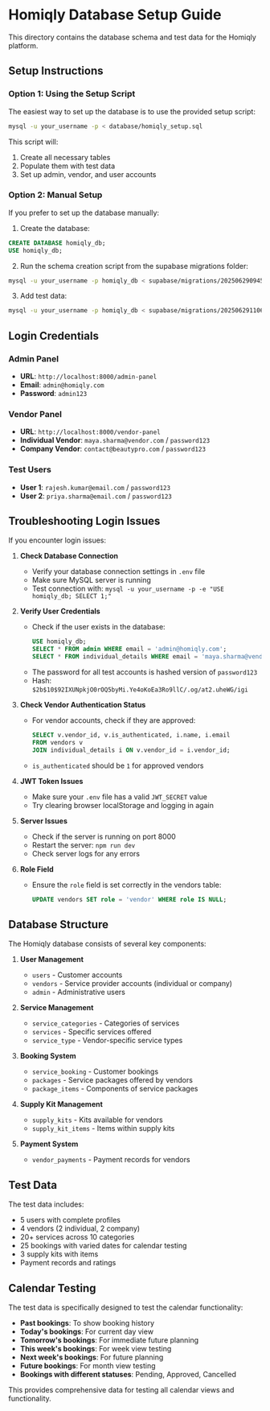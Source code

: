 # Homiqly Database Setup Guide

This directory contains the database schema and test data for the Homiqly platform.

## Setup Instructions

### Option 1: Using the Setup Script

The easiest way to set up the database is to use the provided setup script:

```bash
mysql -u your_username -p < database/homiqly_setup.sql
```

This script will:
1. Create all necessary tables
2. Populate them with test data
3. Set up admin, vendor, and user accounts

### Option 2: Manual Setup

If you prefer to set up the database manually:

1. Create the database:
```sql
CREATE DATABASE homiqly_db;
USE homiqly_db;
```

2. Run the schema creation script from the supabase migrations folder:
```bash
mysql -u your_username -p homiqly_db < supabase/migrations/20250629094544_pink_heart.sql
```

3. Add test data:
```bash
mysql -u your_username -p homiqly_db < supabase/migrations/20250629110651_divine_mud.sql
```

## Login Credentials

### Admin Panel
- **URL**: `http://localhost:8000/admin-panel`
- **Email**: `admin@homiqly.com`
- **Password**: `admin123`

### Vendor Panel
- **URL**: `http://localhost:8000/vendor-panel`
- **Individual Vendor**: `maya.sharma@vendor.com` / `password123`
- **Company Vendor**: `contact@beautypro.com` / `password123`

### Test Users
- **User 1**: `rajesh.kumar@email.com` / `password123`
- **User 2**: `priya.sharma@email.com` / `password123`

## Troubleshooting Login Issues

If you encounter login issues:

1. **Check Database Connection**
   - Verify your database connection settings in `.env` file
   - Make sure MySQL server is running
   - Test connection with: `mysql -u your_username -p -e "USE homiqly_db; SELECT 1;"`

2. **Verify User Credentials**
   - Check if the user exists in the database:
     ```sql
     USE homiqly_db;
     SELECT * FROM admin WHERE email = 'admin@homiqly.com';
     SELECT * FROM individual_details WHERE email = 'maya.sharma@vendor.com';
     ```
   - The password for all test accounts is hashed version of `password123`
   - Hash: `$2b$10$92IXUNpkjO0rOQ5byMi.Ye4oKoEa3Ro9llC/.og/at2.uheWG/igi`

3. **Check Vendor Authentication Status**
   - For vendor accounts, check if they are approved:
     ```sql
     SELECT v.vendor_id, v.is_authenticated, i.name, i.email 
     FROM vendors v 
     JOIN individual_details i ON v.vendor_id = i.vendor_id;
     ```
   - `is_authenticated` should be `1` for approved vendors

4. **JWT Token Issues**
   - Make sure your `.env` file has a valid `JWT_SECRET` value
   - Try clearing browser localStorage and logging in again

5. **Server Issues**
   - Check if the server is running on port 8000
   - Restart the server: `npm run dev`
   - Check server logs for any errors

6. **Role Field**
   - Ensure the `role` field is set correctly in the vendors table:
     ```sql
     UPDATE vendors SET role = 'vendor' WHERE role IS NULL;
     ```

## Database Structure

The Homiqly database consists of several key components:

1. **User Management**
   - `users` - Customer accounts
   - `vendors` - Service provider accounts (individual or company)
   - `admin` - Administrative users

2. **Service Management**
   - `service_categories` - Categories of services
   - `services` - Specific services offered
   - `service_type` - Vendor-specific service types

3. **Booking System**
   - `service_booking` - Customer bookings
   - `packages` - Service packages offered by vendors
   - `package_items` - Components of service packages

4. **Supply Kit Management**
   - `supply_kits` - Kits available for vendors
   - `supply_kit_items` - Items within supply kits

5. **Payment System**
   - `vendor_payments` - Payment records for vendors

## Test Data

The test data includes:

- 5 users with complete profiles
- 4 vendors (2 individual, 2 company)
- 20+ services across 10 categories
- 25 bookings with varied dates for calendar testing
- 3 supply kits with items
- Payment records and ratings

## Calendar Testing

The test data is specifically designed to test the calendar functionality:

- **Past bookings**: To show booking history
- **Today's bookings**: For current day view
- **Tomorrow's bookings**: For immediate future planning
- **This week's bookings**: For week view testing
- **Next week's bookings**: For future planning
- **Future bookings**: For month view testing
- **Bookings with different statuses**: Pending, Approved, Cancelled

This provides comprehensive data for testing all calendar views and functionality.